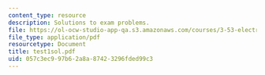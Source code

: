 ```yaml
---
content_type: resource
description: Solutions to exam problems.
file: https://ol-ocw-studio-app-qa.s3.amazonaws.com/courses/3-53-electrochemical-processing-of-materials-spring-2001/057c3ec997b62a8a87423296fded99c3_test1sol.pdf
file_type: application/pdf
resourcetype: Document
title: test1sol.pdf
uid: 057c3ec9-97b6-2a8a-8742-3296fded99c3
---
```

